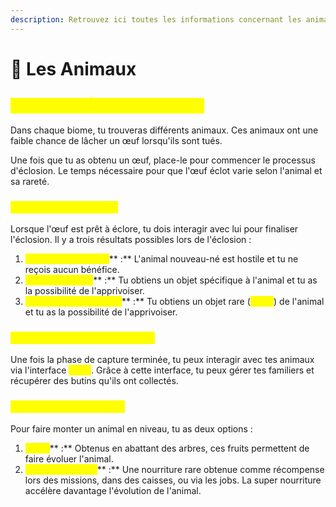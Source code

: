 ```yaml
---
description: Retrouvez ici toutes les informations concernant les animaux
---
```


# 🐅 Les Animaux

## <mark style="color:yellow;">Animaux et Éclosion des Œufs</mark>

Dans chaque biome, tu trouveras différents animaux. Ces animaux ont une faible chance de lâcher un œuf lorsqu'ils sont tués.&#x20;

Une fois que tu as obtenu un œuf, place-le pour commencer le processus d'éclosion. Le temps nécessaire pour que l'œuf éclot varie selon l'animal et sa rareté.

### <mark style="color:yellow;">P</mark><mark style="color:yellow;">**rocessus d'Éclosion**</mark>

Lorsque l'œuf est prêt à éclore, tu dois interagir avec lui pour finaliser l'éclosion. Il y a trois résultats possibles lors de l'éclosion :

1. <mark style="color:yellow;">**Échec de la capture**</mark>** :** L'animal nouveau-né est hostile et tu ne reçois aucun bénéfice.
2. <mark style="color:yellow;">**Capture réussie**</mark>** :** Tu obtiens un objet spécifique à l'animal et tu as la possibilité de l'apprivoiser.
3. <mark style="color:yellow;">**Capture extraordinaire**</mark>** :** Tu obtiens un objet rare (<mark style="color:yellow;">**shiny**</mark>) de l'animal et tu as la possibilité de l'apprivoiser.

### <mark style="color:yellow;">Inter</mark><mark style="color:yellow;">**action avec les Animaux**</mark>

Une fois la phase de capture terminée, tu peux interagir avec tes animaux via l'interface <mark style="color:yellow;">**`/pets`**</mark>. Grâce à cette interface, tu peux gérer tes familiers et récupérer des butins qu'ils ont collectés.

### <mark style="color:yellow;">**Évolution des Animaux**</mark>

Pour faire monter un animal en niveau, tu as deux options :

1. <mark style="color:yellow;">**Fruits**</mark>** :** Obtenus en abattant des arbres, ces fruits permettent de faire évoluer l'animal.
2. <mark style="color:yellow;">**Super Nourriture**</mark>** :** Une nourriture rare obtenue comme récompense lors des missions, dans des caisses, ou via les jobs. La super nourriture accélère davantage l'évolution de l'animal.
